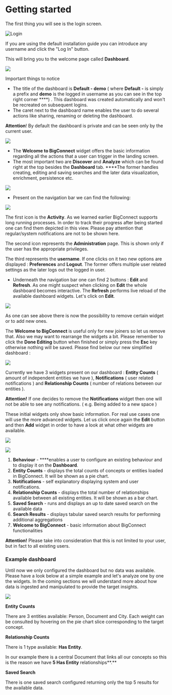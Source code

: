 # Getting started

The first thing you will see is the login screen.

![Login](../../.gitbook/assets/image%20%2864%29.png)

If you are using the default installation guide you can introduce any username and click the "Log In" button.

This will bring you to the welcome page called **Dashboard**.

![](../../.gitbook/assets/image%20%282%29.png)

Important things to notice 

* The title of the dashboard is **Default - demo** \( where **Default -** is simply a prefix and **demo** is the logged in username as you can see in the top right corner ****\) . This dashboard was created automatically and won't be recreated on subsequent logins.
* The caret next to the dashboard name enables the user to do several actions like sharing, renaming or deleting the dashboard. 

**Attention**! By default the dashboard is private and can be seen only by the current user.

![](../../.gitbook/assets/image%20%2850%29.png)

* The **Welcome to BigConnect** widget offers the basic information regarding all the actions that a user can trigger in the landing screen. 
* The most important two are **Discover** and **Analyze** which can be found right at the top besides the **Dashboard** tab. ****The former handles creating, editing and saving searches and the later data visualization, enrichment, persistence etc.

![](../../.gitbook/assets/image%20%2870%29.png)

* Present on the navigation bar we can find the following:

![](../../.gitbook/assets/image%20%2822%29.png)

The first icon is the **Activity**. As we learned earlier BigConnect supports long running processes. In order to track their progress after being started one can find them depicted in this view. Please pay attention that regular/system notifications are not to be shown here.

The second icon represents the **Administration** page. This is shown only if the user has the appropriate privileges. 

The third represents the **username**. If one clicks on it two new options are displayed : **Preferences** and **Logout**. The former offers multiple user related settings as the later logs out the logged in user.

* Underneath the navigation bar one can find 2 buttons : **Edit** and **Refresh**. As one might suspect when clicking on **Edit** the whole dashboard becomes interactive. The **Refresh** performs live reload of the available dashboard widgets. Let's click on **Edit**.

![](../../.gitbook/assets/image%20%283%29.png)

As one can see above there is now the possibility to remove certain widget or to add new ones.

The **Welcome to BigConnect** is useful only for new joiners so let us remove that. Also we may want to rearrange the widgets a bit. Please remember to click the **Done Editing** button when finished or simply press the **Esc** key otherwise nothing will be saved. Please find below our new simplified dashboard : 

![](../../.gitbook/assets/image%20%2812%29.png)

Currently we have 3 widgets present on our dashboard : **Entity Counts** \( amount of independent entities we have \), **Notifications** \( user related notifications \) and **Relationship Counts** \( number of relations between our entities \).

**Attention!** If one decides to remove the **Notifications** widget then one will not be able to see any notifications. \( e.g. Being added to a new space \)

These initial widgets only show basic information. For real use cases one will use the more advanced widgets. Let us click once again the **Edit** button and then **Add** widget in order to have a look at what other widgets are available.

![](../../.gitbook/assets/image%20%2821%29.png)

![](../../.gitbook/assets/image%20%288%29.png)

1. **Behaviour** - ****enables a user to configure an existing behaviour and to display it on the **Dashboard**. 
2. **Entity Counts** - displays the total counts of concepts or entities loaded in BigConnect. It will be shown as a pie chart.
3. **Notifications** - self explanatory displaying system and user notifications.
4. **Relationship Counts** - displays the total number of relationships available between all existing entities. It will be shown as a bar chart.
5. **Saved Search** - runs and displays an up to date saved search on the available data
6. **Search Results** - displays tabular saved search results for performing additional aggregations
7. **Welcome to BigConnect** - basic information about BigConnect functionalities

**Attention!** Please take into consideration that this is not limited to your user, but in fact to all existing users. 

### Example dashboard

Until now we only configured the dashboard but no data was available. Please have a look below at a simple example and let's analyze one by one the widgets. In the coming sections we will understand more about how data is ingested and manipulated to provide the target insights.

![](../../.gitbook/assets/image%20%2832%29.png)

**Entity Counts** 

There are 3 entities available: Person, Document and City. Each weight can be consulted by hovering on the pie chart slice corresponding to the target concept.

**Relationship Counts**

There is 1 type available: **Has Entity**. 

In our example there is a central Document that links all our concepts so this is the reason we have **5 Has Entity** relationships**.** 

**Saved Search**

There is one saved search configured returning only the top 5 results for the available data. 

